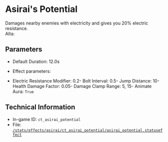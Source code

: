 # Asirai's Potential

Damages nearby enemies with electricity and gives you 20% electric resistance.  
Alta: 

## Parameters

- Default Duration: 12.0s
- Effect parameters: 

- Electric Resistance Modifier: 0.2- Bolt Interval: 0.5- Jump Distance: 10- Health Damage Factor: 0.05- Damage Clamp Range: 5, 15- Animate Aura: `True`

## Technical Information

- In-game ID: `ct_asirai_potential`
- File: [`/stats/effects/asirai/ct_asirai_potential/asirai_potential.statuseffect`](https://github.com/Ceterai/Enternia/blob/main/stats/effects/asirai/ct_asirai_potential/asirai_potential.statuseffect)

